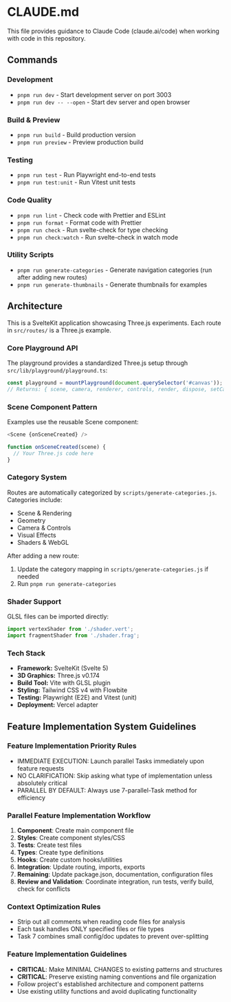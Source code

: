 # CLAUDE.md

This file provides guidance to Claude Code (claude.ai/code) when working with code in this repository.

## Commands

### Development
- `pnpm run dev` - Start development server on port 3003
- `pnpm run dev -- --open` - Start dev server and open browser

### Build & Preview
- `pnpm run build` - Build production version
- `pnpm run preview` - Preview production build

### Testing
- `pnpm run test` - Run Playwright end-to-end tests
- `pnpm run test:unit` - Run Vitest unit tests

### Code Quality
- `pnpm run lint` - Check code with Prettier and ESLint
- `pnpm run format` - Format code with Prettier
- `pnpm run check` - Run svelte-check for type checking
- `pnpm run check:watch` - Run svelte-check in watch mode

### Utility Scripts
- `pnpm run generate-categories` - Generate navigation categories (run after adding new routes)
- `pnpm run generate-thumbnails` - Generate thumbnails for examples

## Architecture

This is a SvelteKit application showcasing Three.js experiments. Each route in `src/routes/` is a Three.js example.

### Core Playground API
The playground provides a standardized Three.js setup through `src/lib/playground/playground.ts`:

```javascript
const playground = mountPlayground(document.querySelector('#canvas'));
// Returns: { scene, camera, renderer, controls, render, dispose, setCameraPosition, fitSceneInView }
```

### Scene Component Pattern
Examples use the reusable Scene component:

```javascript
<Scene {onSceneCreated} />

function onSceneCreated(scene) {
  // Your Three.js code here
}
```

### Category System
Routes are automatically categorized by `scripts/generate-categories.js`. Categories include:
- Scene & Rendering
- Geometry
- Camera & Controls
- Visual Effects
- Shaders & WebGL

After adding a new route:
1. Update the category mapping in `scripts/generate-categories.js` if needed
2. Run `pnpm run generate-categories`

### Shader Support
GLSL files can be imported directly:
```javascript
import vertexShader from './shader.vert';
import fragmentShader from './shader.frag';
```

### Tech Stack
- **Framework:** SvelteKit (Svelte 5)
- **3D Graphics:** Three.js v0.174
- **Build Tool:** Vite with GLSL plugin
- **Styling:** Tailwind CSS v4 with Flowbite
- **Testing:** Playwright (E2E) and Vitest (unit)
- **Deployment:** Vercel adapter

## Feature Implementation System Guidelines

### Feature Implementation Priority Rules
- IMMEDIATE EXECUTION: Launch parallel Tasks immediately upon feature requests
- NO CLARIFICATION: Skip asking what type of implementation unless absolutely critical
- PARALLEL BY DEFAULT: Always use 7-parallel-Task method for efficiency

### Parallel Feature Implementation Workflow
1. **Component**: Create main component file
2. **Styles**: Create component styles/CSS
3. **Tests**: Create test files  
4. **Types**: Create type definitions
5. **Hooks**: Create custom hooks/utilities
6. **Integration**: Update routing, imports, exports
7. **Remaining**: Update package.json, documentation, configuration files
8. **Review and Validation**: Coordinate integration, run tests, verify build, check for conflicts

### Context Optimization Rules
- Strip out all comments when reading code files for analysis
- Each task handles ONLY specified files or file types
- Task 7 combines small config/doc updates to prevent over-splitting

### Feature Implementation Guidelines
- **CRITICAL**: Make MINIMAL CHANGES to existing patterns and structures
- **CRITICAL**: Preserve existing naming conventions and file organization
- Follow project's established architecture and component patterns
- Use existing utility functions and avoid duplicating functionality
